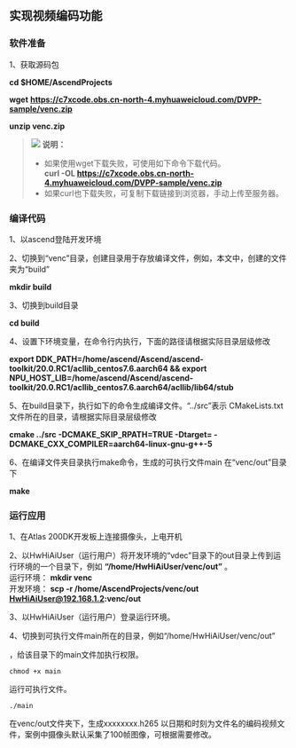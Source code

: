 ## 实现视频编码功能     

### 软件准备    
1、获取源码包

  **cd $HOME/AscendProjects**

  **wget** **https://c7xcode.obs.cn-north-4.myhuaweicloud.com/DVPP-sample/venc.zip**

  **unzip venc.zip**

 >![](E:/v32_40g/C32share/samples/dvpp-samples/crop/public_sys-resources/icon-note.gif) **说明：**   
 >
 >- 如果使用wget下载失败，可使用如下命令下载代码。  
 >  **curl -OL https://c7xcode.obs.cn-north-4.myhuaweicloud.com/DVPP-sample/venc.zip** 
 >- 如果curl也下载失败，可复制下载链接到浏览器，手动上传至服务器。
### 编译代码

1、以ascend登陆开发环境

2、切换到“venc”目录，创建目录用于存放编译文件，例如，本文中，创建的文件夹为“build”

 **mkdir build** 

3、切换到build目录

 **cd build** 

4、设置下环境变量，在命令行内执行，下面的路径请根据实际目录层级修改

 **export DDK_PATH=/home/ascend/Ascend/ascend-toolkit/20.0.RC1/acllib_centos7.6.aarch64 && export NPU_HOST_LIB=/home/ascend/Ascend/ascend-toolkit/20.0.RC1/acllib_centos7.6.aarch64/acllib/lib64/stub** 

5、在build目录下，执行如下的命令生成编译文件。“../src”表示 CMakeLists.txt文件所在的目录，请根据实际目录层级修改 

 **cmake  ../src -DCMAKE_SKIP_RPATH=TRUE -Dtarget= -DCMAKE_CXX_COMPILER=aarch64-linux-gnu-g++-5** 

6、在编译文件夹目录执行make命令，生成的可执行文件main 在“venc/out”目录下

 **make** 

### 运行应用
1、在Atlas 200DK开发板上连接摄像头，上电开机

2、以HwHiAiUser（运行用户）将开发环境的“vdec”目录下的out目录上传到运行环境的一个目录下，例如 **“/home/HwHiAiUser/venc/out”** 。   
运行环境： **mkdir venc**    
开发环境： **scp -r /home/AscendProjects/venc/out HwHiAiUser@192.168.1.2:venc/out** 

3、以HwHiAiUser（运行用户）登录运行环境。

4、切换到可执行文件main所在的目录，例如“/home/HwHiAiUser/venc/out”

，给该目录下的main文件加执行权限。

```
chmod +x main
```

运行可执行文件。

```
./main
```

在venc/out文件夹下，生成xxxxxxxx.h265 以日期和时刻为文件名的编码视频文件，案例中摄像头默认采集了100帧图像，可根据需要修改。

